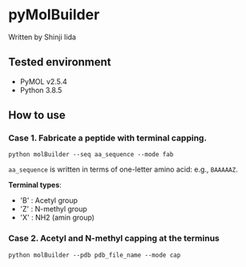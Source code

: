 # pyMolBuilder
Written by Shinji Iida

## Tested environment
- PyMOL v2.5.4
- Python 3.8.5 

## How to use 

### Case 1. Fabricate a peptide with terminal capping.
```
python molBuilder --seq aa_sequence --mode fab
```
`aa_sequence` is written in terms of one-letter amino acid: e.g., `BAAAAAZ`.

**Terminal types**:
- 'B' : Acetyl group 
- 'Z' : N-methyl group
- 'X' : NH2 (amin group)

### Case 2. Acetyl and N-methyl capping at the terminus
```
python molBuilder --pdb pdb_file_name --mode cap
```